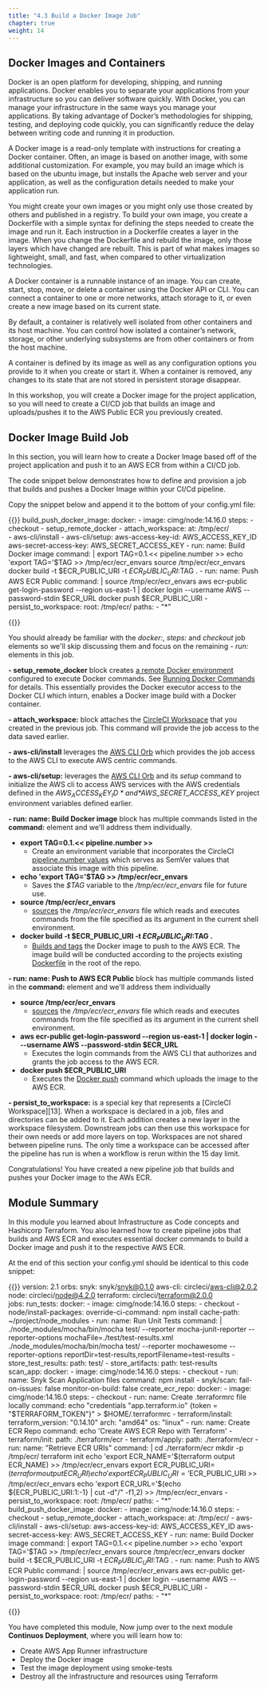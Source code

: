 ```yaml
---
title: "4.3 Build a Docker Image Job"
chapter: true
weight: 14
---
```


## Docker Images and Containers

Docker is an open platform for developing, shipping, and running applications. Docker enables you to separate your applications from your infrastructure so you can deliver software quickly. With Docker, you can manage your infrastructure in the same ways you manage your applications. By taking advantage of Docker’s methodologies for shipping, testing, and deploying code quickly, you can significantly reduce the delay between writing code and running it in production.

A Docker image is a read-only template with instructions for creating a Docker container. Often, an image is based on another image, with some additional customization. For example, you may build an image which is based on the ubuntu image, but installs the Apache web server and your application, as well as the configuration details needed to make your application run.

You might create your own images or you might only use those created by others and published in a registry. To build your own image, you create a Dockerfile with a simple syntax for defining the steps needed to create the image and run it. Each instruction in a Dockerfile creates a layer in the image. When you change the Dockerfile and rebuild the image, only those layers which have changed are rebuilt. This is part of what makes images so lightweight, small, and fast, when compared to other virtualization technologies.

A Docker container is a runnable instance of an image. You can create, start, stop, move, or delete a container using the Docker API or CLI. You can connect a container to one or more networks, attach storage to it, or even create a new image based on its current state.

By default, a container is relatively well isolated from other containers and its host machine. You can control how isolated a container’s network, storage, or other underlying subsystems are from other containers or from the host machine.

A container is defined by its image as well as any configuration options you provide to it when you create or start it. When a container is removed, any changes to its state that are not stored in persistent storage disappear.

In this workshop, you will create a Docker image for the project application, so you will need to create a CI/CD job that builds an image and uploads/pushes it to the AWS Public ECR you previously created.

## Docker Image Build Job

In this section, you will learn how to create a Docker Image based off of the project application and push it to an AWS ECR from within a CI/CD job.

The code snippet below demonstrates how to define and provision a job that builds and pushes a Docker Image within your CI/Cd pipeline.

Copy the snippet below and append it to the bottom of your config.yml file:

{{<highlight yaml>}}
  build_push_docker_image:
    docker:
      - image: cimg/node:14.16.0
    steps:
      - checkout
      - setup_remote_docker
      - attach_workspace:
          at: /tmp/ecr/      
      - aws-cli/install
      - aws-cli/setup:
          aws-access-key-id: AWS_ACCESS_KEY_ID
          aws-secret-access-key: AWS_SECRET_ACCESS_KEY
      - run:
          name: Build Docker image
          command: |
            export TAG=0.1.<< pipeline.number >>
            echo 'export TAG='$TAG >> /tmp/ecr/ecr_envars
            source /tmp/ecr/ecr_envars
            docker build -t $ECR_PUBLIC_URI -t $ECR_PUBLIC_URI:$TAG .
      - run:
          name: Push AWS ECR Public
          command: |
            source /tmp/ecr/ecr_envars
            aws ecr-public get-login-password --region us-east-1 | docker login --username AWS --password-stdin $ECR_URL
            docker push $ECR_PUBLIC_URI
      - persist_to_workspace:
          root: /tmp/ecr/
          paths:
            - "*"

{{</highlight>}}

You should already be familiar with the *docker:*, *steps:* and *checkout* job elements so we'll skip discussing them and focus on the remaining *- run:* elements in this job.

**- setup_remote_docker** block creates [a remote Docker environment][1] configured to execute Docker commands. See [Running Docker Commands][2] for details. This essentially provides the Docker executor access to the Docker CLI which inturn, enables a Docker image build with a Docker container.

**- attach_workspace:** block attaches the [CircleCI Workspace][3] that you created in the previous job. This command will provide the job access to the data saved earlier.

**- aws-cli/install** leverages the [AWS CLI Orb][4] which provides the job access to the AWS CLI to execute AWS centric commands. 

**- aws-cli/setup:** leverages the [AWS CLI Orb][4] and its *setup* command to initialize the AWS cli to access AWS services with the AWS credentials defined in the *$AWS_ACCESS_KEY_ID* and *$AWS_SECRET_ACCESS_KEY* project environment variables defined earlier.

**- run: name: Build Docker image** block has multiple commands listed in the **command:** element and we'll address them individually.

- **export TAG=0.1.<< pipeline.number >>**
    - Create an environment variable that incorporates the CircleCI [pipeline.number values][5] which serves as SemVer values that associate this image with this pipeline.
- **echo 'export TAG='$TAG >> /tmp/ecr/ecr_envars**
    - Saves the *$TAG* variable to the */tmp/ecr/ecr_envars* file for future use.
- **source /tmp/ecr/ecr_envars**
    - [sources][6] the */tmp/ecr/ecr_envars* file which reads and executes commands from the file specified as its argument in the current shell environment.
- **docker build -t $ECR_PUBLIC_URI -t $ECR_PUBLIC_URI:$TAG .**
    - [Builds and tags][7] the Docker image to push to the AWS ECR. The image build will be conducted according to the projects existing [Dockerfile][8] in the root of the repo.

**- run: name: Push to AWS ECR Public** block has multiple commands listed in the **command:** element and we'll address them individually

- **source /tmp/ecr/ecr_envars**
    - [sources][6] the */tmp/ecr/ecr_envars* file which reads and executes commands from the file specified as its argument in the current shell environment.
- **aws ecr-public get-login-password --region us-east-1 | docker login ---username AWS --password-stdin $ECR_URL**
    - Executes the login commands from the AWS CLI that authorizes and grants the job access to the AWS ECR.
- **docker push $ECR_PUBLIC_URI**
    - Executes the [Docker push][9] command which uploads the image to the AWS ECR.

**- persist_to_workspace:** is a special key that represents a [CircleCI Workspace][13]. When a workspace is declared in a job, files and directories can be added to it. Each addition creates a new layer in the workspace filesystem. Downstream jobs can then use this workspace for their own needs or add more layers on top. Workspaces are not shared between pipeline runs. The only time a workspace can be accessed after the pipeline has run is when a workflow is rerun within the 15 day limit.

Congratulations! You have created a new pipeline job that builds and pushes your Docker image to the AWs ECR.

## Module Summary

In this module you learned about Infrastructure as Code concepts and Hashicorp Terraform. You also learned how to create pipeline jobs that builds and AWS ECR and executes essential docker commands to build a Docker image and push it to the respective AWS ECR.

At the end of this section your config.yml should be identical to this code snippet:

{{<highlight yaml>}}
version: 2.1
orbs:
  snyk: snyk/snyk@0.1.0
  aws-cli: circleci/aws-cli@2.0.2
  node: circleci/node@4.2.0
  terraform: circleci/terraform@2.0.0  
jobs:
  run_tests:
    docker:
      - image: cimg/node:14.16.0
    steps:
      - checkout
      - node/install-packages:
          override-ci-command: npm install
          cache-path: ~/project/node_modules
      - run:
          name: Run Unit Tests
          command: |
            ./node_modules/mocha/bin/mocha test/ --reporter mocha-junit-reporter --reporter-options mochaFile=./test/test-results.xml
            ./node_modules/mocha/bin/mocha test/ --reporter mochawesome --reporter-options reportDir=test-results,reportFilename=test-results
      - store_test_results:
          path: test/
      - store_artifacts:
          path: test-results          
  scan_app:
    docker:
      - image: cimg/node:14.16.0
    steps:
      - checkout
      - run:
          name: Snyk Scan Application files 
          command: npm install 
      - snyk/scan:
          fail-on-issues: false
          monitor-on-build: false
  create_ecr_repo:
    docker:
      - image: cimg/node:14.16.0
    steps:
      - checkout
      - run:
          name: Create .terraformrc file locally
          command: echo "credentials \"app.terraform.io\" {token = \"$TERRAFORM_TOKEN\"}" > $HOME/.terraformrc
      - terraform/install:
          terraform_version: "0.14.10"
          arch: "amd64"
          os: "linux"
      - run:
          name: Create ECR Repo
          command: echo 'Create AWS ECR Repo with Terraform'
      - terraform/init:
          path: ./terraform/ecr
      - terraform/apply:
          path: ./terraform/ecr
      - run: 
          name: "Retrieve ECR URIs"
          command: |
            cd ./terraform/ecr
            mkdir -p /tmp/ecr/
            terraform init
            echo 'export ECR_NAME='$(terraform output ECR_NAME) >> /tmp/ecr/ecr_envars
            export ECR_PUBLIC_URI=$(terraform output ECR_URI)
            echo 'export ECR_PUBLIC_URI='$ECR_PUBLIC_URI >> /tmp/ecr/ecr_envars
            echo 'export ECR_URL='$(echo ${ECR_PUBLIC_URI:1:-1} | cut -d"/" -f1,2) >> /tmp/ecr/ecr_envars
      - persist_to_workspace:
          root: /tmp/ecr/
          paths:
            - "*"
  build_push_docker_image:
    docker:
      - image: cimg/node:14.16.0
    steps:
      - checkout
      - setup_remote_docker
      - attach_workspace:
          at: /tmp/ecr/      
      - aws-cli/install
      - aws-cli/setup:
          aws-access-key-id: AWS_ACCESS_KEY_ID
          aws-secret-access-key: AWS_SECRET_ACCESS_KEY
      - run:
          name: Build Docker image
          command: |
            export TAG=0.1.<< pipeline.number >>
            echo 'export TAG='$TAG >> /tmp/ecr/ecr_envars
            source /tmp/ecr/ecr_envars
            docker build -t $ECR_PUBLIC_URI -t $ECR_PUBLIC_URI:$TAG .
      - run:
          name: Push to AWS ECR Public
          command: |
            source /tmp/ecr/ecr_envars
            aws ecr-public get-login-password --region us-east-1 | docker login --username AWS --password-stdin $ECR_URL
            docker push $ECR_PUBLIC_URI
      - persist_to_workspace:
          root: /tmp/ecr/
          paths:
            - "*"

{{</highlight>}}

You have completed this module, Now jump over to the next module **Continuos Deployment**, where you will learn how to:

- Create AWS App Runner infrastructure
- Deploy the Docker image
- Test the image deployment using smoke-tests
- Destroy all the infrastructure and resources using Terraform

<!-- URL Links index -->
[1]: https://circleci.com/docs/2.0/configuration-reference/#setupremotedocker
[2]: https://circleci.com/docs/2.0/building-docker-images/
[3]: https://circleci.com/docs/2.0/persist-data/#using-workspaces
[4]: https://circleci.com/developer/orbs/orb/circleci/aws-cli
[5]: https://circleci.com/docs/2.0/pipeline-variables/#pipeline-values
[6]: https://linuxize.com/post/bash-source-command/#:~:text=The%20source%20command%20reads%20and,Linux%20and%20UNIX%20operating%20systems.
[7]: https://docs.docker.com/engine/reference/commandline/build/
[8]: https://docs.docker.com/engine/reference/builder/
[9]: https://docs.docker.com/engine/reference/commandline/push/
